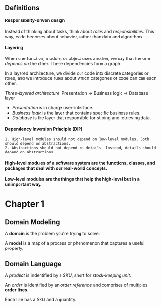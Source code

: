 ## Definitions

#### Responsibility-driven design
Instead of thinking about tasks, think about *roles* and *responsibilities*. This way, code becomes about behavior, rather than data and algorithms. 

#### **Layering**
When one function, module, or object uses another, we say that the one *depends on* the other. These dependencies form a graph. 

In a layered architecture, we divide our code into discrete categories or roles, and we introduce rules about which categories of code can call each other. 

*Three-layered architecture*: Presentation -> Business logic -> Database layer
* *Presentation* is in charge user-interface. 
* *Business logic* is the layer that contains specific business rules.
* *Database* is the layer that responsible for stroing and retrieving data.

#### **Dependency Inversion Principle** (DIP)
    1. High-level modules should not depend on low-level modules. Both should depend on abstractions.
    2. Abstractions should not depend on details. Instead, details should depend on abstractions.

#### **High-level modules** of a software system are the functions, classes, and packages that deal with our real-world concepts. 
#### **Low-level modules** are the things that help the high-level but in a unimportant way. 

# **Chapter 1**
## **Domain Modeling**

A **domain** is the problem you're trying to solve. 

A **model** is a map of a process or phenomenon that captures a useful property. 

## **Domain Language**
A *product* is indentified by a *SKU*, short for *stock-keeping unit*. 

An *order* is identified by an *order reference* and comprises of multiples **order lines**. 

Each line has a *SKU* and a quantity. 


